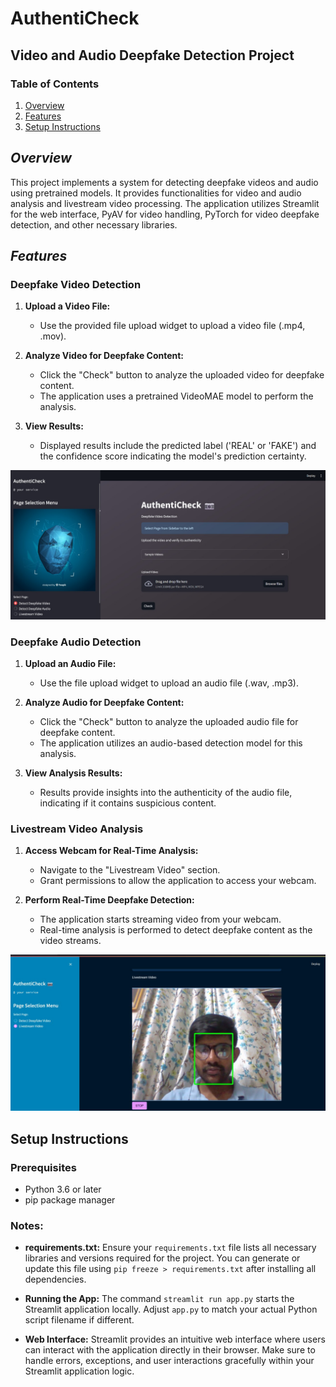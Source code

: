 # AuthentiCheck

## Video and Audio Deepfake Detection Project

### Table of Contents
1. [Overview](#overview)
2. [Features](#features)
3. [Setup Instructions](#setup-instructions)

## *Overview*

This project implements a system for detecting deepfake videos and audio using pretrained models. It provides functionalities for video and audio analysis and livestream video processing. The application utilizes Streamlit for the web interface, PyAV for video handling, PyTorch for video deepfake detection, and other necessary libraries.

## *Features*

### Deepfake Video Detection

1. **Upload a Video File:**
   - Use the provided file upload widget to upload a video file (.mp4, .mov).

2. **Analyze Video for Deepfake Content:**
   - Click the "Check" button to analyze the uploaded video for deepfake content.
   - The application uses a pretrained VideoMAE model to perform the analysis.

3. **View Results:**
   - Displayed results include the predicted label ('REAL' or 'FAKE') and the confidence score indicating the model's prediction certainty.

![Deepfake Video](Images/i1.jpg)

### Deepfake Audio Detection

1. **Upload an Audio File:**
   - Use the file upload widget to upload an audio file (.wav, .mp3).

2. **Analyze Audio for Deepfake Content:**
   - Click the "Check" button to analyze the uploaded audio file for deepfake content.
   - The application utilizes an audio-based detection model for this analysis.

3. **View Analysis Results:**
   - Results provide insights into the authenticity of the audio file, indicating if it contains suspicious content.

### Livestream Video Analysis

1. **Access Webcam for Real-Time Analysis:**
   - Navigate to the "Livestream Video" section.
   - Grant permissions to allow the application to access your webcam.

2. **Perform Real-Time Deepfake Detection:**
   - The application starts streaming video from your webcam.
   - Real-time analysis is performed to detect deepfake content as the video streams.

![Livestream Analysis](Images/i2.jpg)

## Setup Instructions

### Prerequisites
- Python 3.6 or later
- pip package manager

### Notes:
- **requirements.txt:** Ensure your `requirements.txt` file lists all necessary libraries and versions required for the project. You can generate or update this file using `pip freeze > requirements.txt` after installing all dependencies.
  
- **Running the App:** The command `streamlit run app.py` starts the Streamlit application locally. Adjust `app.py` to match your actual Python script filename if different.
  
- **Web Interface:** Streamlit provides an intuitive web interface where users can interact with the application directly in their browser. Make sure to handle errors, exceptions, and user interactions gracefully within your Streamlit application logic.


